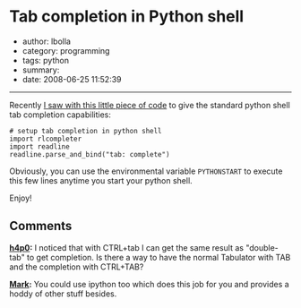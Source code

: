 # Tab completion in Python shell

- author: lbolla
- category: programming
- tags: python
- summary: 
- date: 2008-06-25 11:52:39

----------------

Recently [I saw with this little piece of code][1] to give the standard python shell tab completion capabilities:

    # setup tab completion in python shell
    import rlcompleter
    import readline
    readline.parse_and_bind("tab: complete")

Obviously, you can use the environmental variable `PYTHONSTART` to execute this few lines anytime you start your python shell.

Enjoy!

   [1]: http://groups.google.com/group/comp.lang.python/browse_thread/thread/b1f19db3f69cd8ce#

## Comments

**[h4p0](#50 "2009-12-27 01:57:05"):** I noticed that with CTRL+tab I can get the same result as "double-tab" to get completion. Is there a way to have the normal Tabulator with TAB and the completion with CTRL+TAB?

**[Mark](#51 "2010-01-04 10:17:17"):** You could use ipython too which does this job for you and provides a hoddy of other stuff besides.

